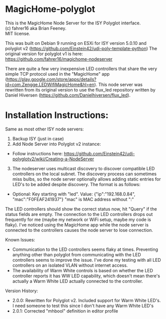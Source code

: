 # MagicHome-polyglot
This is the MagicHome Node Server for the ISY Polyglot interface.  
(c) fahrer16 aka Brian Feeney.  
MIT license. 

This was built on Debian 9 running on ESXi for ISY version 5.0.10 and polyglot v2 (https://github.com/Einstein42/udi-poly-template-python)
The original version for polyglot v1 is here: https://github.com/fahrer16/magichome-nodeserver

There are quite a few very inexpensive LED controllers that share the very simple TCP protocol used in the "MagicHome" app (https://play.google.com/store/apps/details?id=com.Zengge.LEDWifiMagicHome&hl=en).
This node server was rewritten from its original version to use the flux_led repository written by Daniel Hiversen (https://github.com/Danielhiversen/flux_led).


# Installation Instructions:
Same as most other ISY node servers:

1. Backup ISY (just in case)
2. Add Node Server into Polyglot v2 instance:
  * Follow instructions here: https://github.com/Einstein42/udi-polyglotv2/wiki/Creating-a-NodeServer
3. The nodeserver uses multicast discovery to discover compatible LED controllers on the local subnet.  The discovery process can sometimes miss bulbs, so the node server optionally allows adding static entries for LED's to be added despite discovery.  The format is as follows:
  * Optional: Key starting with "led".  Value: {"ip":"192.168.0.84", "mac":"F0FEAF241937"}  "mac" is MAC address without ":"
   
The LED controllers should show the correct status now, hit "Query" if the status fields are empty.  The connection to the LED controllers drops out frequently for me (maybe my network or WiFi setup, maybe my code is flaky).  I've noticed using the MagicHome app while the node server is connected to the controllers causes the node server to lose connection.

Known Issues:
- Communication to the LED controllers seems flaky at times.  Preventing anything other than polyglot from communicating with the LED controllers seems to improve the issue.  I've done my testing with all LED controllers on an isolated VLAN without internet access.
- The availability of Warm White controls is based on whether the LED controller reports it has WW LED capability, which doesn't mean there's actually a Warm White LED actually connected to the controller.
 
Version History:
* 2.0.0: Rewritten for Polyglot v2.  Included support for Warm White LED's.  I need someone to test this since I don't have any Warm White LED's
* 2.0.1: Corrected "mhbool" definition in editor profile